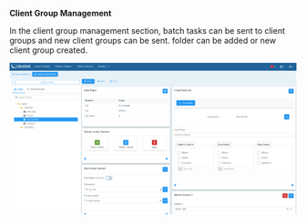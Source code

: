 **Client Group Management**

In the client group management section, batch tasks can be sent to client groups and new client groups can be sent.
folder can be added or new client group created.

[![Client Group Management](../computerManagement/images/computerGroupManagement.png)](../computerManagement/images/computerGroupManagement.png)
<link href=/lider3.0/assets/style.css rel=stylesheet></link>
